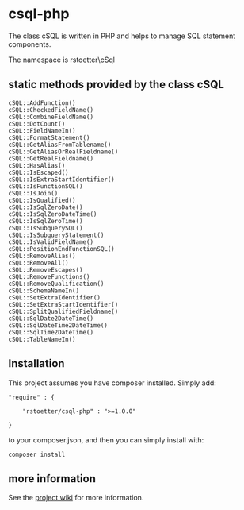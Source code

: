 # csql-php

The class cSQL is written in PHP and helps to manage SQL statement components. 

The namespace is rstoetter\\cSql

## static methods provided by the class cSQL

    cSQL::AddFunction()
    cSQL::CheckedFieldName()
    cSQL::CombineFieldName()
    cSQL::DotCount()
    cSQL::FieldNameIn()
    cSQL::FormatStatement()
    cSQL::GetAliasFromTablename()
    cSQL::GetAliasOrRealFieldname()
    cSQL::GetRealFieldname()
    cSQL::HasAlias()
    cSQL::IsEscaped()
    cSQL::IsExtraStartIdentifier()
    cSQL::IsFunctionSQL()
    cSQL::IsJoin()
    cSQL::IsQualified()
    cSQL::IsSqlZeroDate()
    cSQL::IsSqlZeroDateTime()
    cSQL::IsSqlZeroTime()
    cSQL::IsSubquerySQL()
    cSQL::IsSubqueryStatement()
    cSQL::IsValidFieldName()
    cSQL::PositionEndFunctionSQL()
    cSQL::RemoveAlias()
    cSQL::RemoveAll()
    cSQL::RemoveEscapes()
    cSQL::RemoveFunctions()
    cSQL::RemoveQualification()
    cSQL::SchemaNameIn()
    cSQL::SetExtraIdentifier()
    cSQL::SetExtraStartIdentifier()
    cSQL::SplitQualifiedFieldname()
    cSQL::SqlDate2DateTime()
    cSQL::SqlDateTime2DateTime()
    cSQL::SqlTime2DateTime()
    cSQL::TableNameIn()

## Installation

This project assumes you have composer installed. Simply add:

    "require" : {

        "rstoetter/csql-php" : ">=1.0.0"

    }

to your composer.json, and then you can simply install with:

    composer install

## more information

See the [project wiki](https://github.com/rstoetter/csql-php/wiki) for more information.

